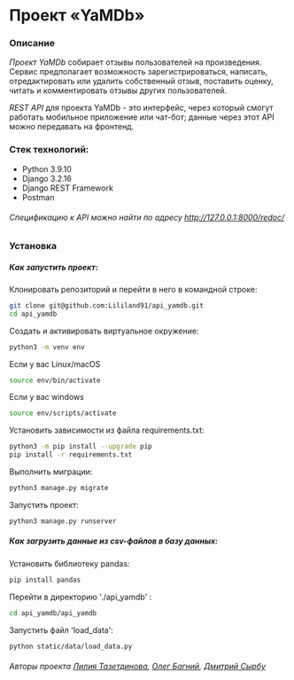 # Проект «YaMDb»

### Описание

_Проект YaMDb_ собирает отзывы пользователей на произведения. Cервис предполагает возможность зарегистрироваться, написать, отредактировать или удалить собственный отзыв, поставить оценку, читать и комментировать отзывы других пользователей.

_REST API_ для проекта YaMDb - это интерфейс, через который смогут работать мобильное приложение или чат-бот; данные через этот API можно передавать на фронтенд.

### Стек технологий:
- Python 3.9.10
- Django 3.2.16
- Django REST Framework
- Postman

###### Cпецификацию к API можно найти по адресу http://127.0.0.1:8000/redoc/ 

### Установка

##### Как запустить проект:

Клонировать репозиторий и перейти в него в командной строке:
```sh
git clone git@github.com:Lililand91/api_yamdb.git
cd api_yamdb
```

Cоздать и активировать виртуальное окружение:
```sh
python3 -m venv env
```
Если у вас Linux/macOS
```sh
source env/bin/activate
```
Если у вас windows
```sh
source env/scripts/activate
```
Установить зависимости из файла requirements.txt:
```sh
python3 -m pip install --upgrade pip
pip install -r requirements.txt
```
Выполнить миграции:
```sh
python3 manage.py migrate
```
Запустить проект:
```sh
python3 manage.py runserver
```

##### Как загрузить данные из csv-файлов в базу данных:

Установить библиотеку pandas:
```sh
pip install pandas
```
Перейти в директорию './api_yamdb' :
```sh
cd api_yamdb/api_yamdb
```
Запустить файл 'load_data':
```sh
python static/data/load_data.py
```

###### Авторы проекта [Лилия Тазетдинова](https://github.com/Lililand91), [Олег Багний](https://github.com/Oleg-Bagnii), [Дмитрий Сырбу](https://github.com/ACkukoDC)
